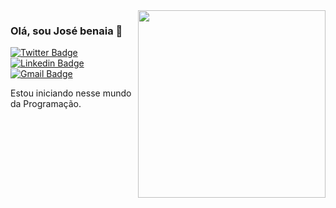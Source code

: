 <img align = "right" src = "https://github.com/josepholiveira/josepholiveira/blob/master/images/illustration.png" width = "300" />

### Olá, sou José benaia 👋

[![Twitter Badge](https://img.shields.io/badge/-@dieegosf-6633cc?style=flat-square&labelColor=6633cc&logo=twitter&logoColor=white&link=https://twitter.com/benaia_jose)](https://twitter.com/dieegosf) 
[![Linkedin Badge](https://img.shields.io/badge/-Diego%20Fernandes-6633cc?style=flat-square&logo=Linkedin&logoColor=white&link=https://www.linkedin.com/in/benaiajs/)](https://www.linkedin.com/in/benaiajs/) 
[![Gmail Badge](https://img.shields.io/badge/-diego.schell.f@gmail.com-6633cc?style=flat-square&logo=Gmail&logoColor=white&link=mailto:diego.schell.f@gmail.com)](mailto:josebenaia28@gmail.com)

Estou iniciando nesse mundo da Programação.
